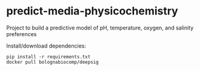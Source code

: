 # predict-media-physicochemistry
Project to build a predictive model of pH, temperature, oxygen, and salinity preferences

Install/download dependencies:

```shell
pip install -r requirements.txt
docker pull bolognabiocomp/deepsig
```
